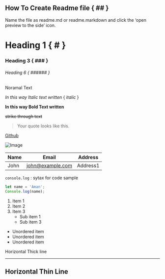 ## How To Create Readme file { ## }

Name the file as readme.md or readme.markdown and click the ‘open preview to the side’ icon.

# Heading 1 { # }
### Heading 3 { ### }
###### Heading 6 { ###### }

Noramal Text

_In this way Italic text written_ { _italic_ }

**In this way Bold Text written**

~~strike through text~~

>Your quote looks like this.

[Github](https://www.github.com/imkraman "Aman Github")

![Image](https://cdn2.iconfinder.com/data/icons/cute-robot-3/512/937-24-512.png)

|Name|Email|Address|
|----|-----|-------|
|John|john@example.com|Address1|

`console.log` : sytax for code sample

``` JavaScript
let name = 'Aman';
Console.log(name);
```
1. Item 1
2. Item 2
3. Item 3
   * Sub item 1
   * Sub item 3
* Unordered item
* Unordered item
* Unordered item

Horizontal Thick line
***

Horizontal Thin Line
---
